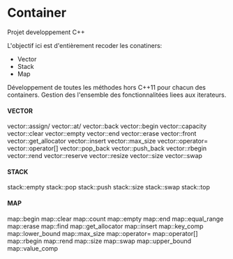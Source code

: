 # Container

Projet developpement C++

L'objectif ici est d'entièrement recoder les conatiners:

- Vector
- Stack
- Map

Développement de toutes les méthodes hors C++11 pour chacun des containers.
Gestion des l'ensemble des fonctionnalitées liees aux iterateurs.

#### VECTOR ####
vector::assign/
vector::at/
vector::back
vector::begin
vector::capacity
vector::clear
vector::empty
vector::end
vector::erase
vector::front
vector::get_allocator
vector::insert
vector::max_size
vector::operator=
vector::operator[]
vector::pop_back
vector::push_back
vector::rbegin
vector::rend
vector::reserve
vector::resize
vector::size
vector::swap

#### STACK ####
stack::empty
stack::pop
stack::push
stack::size
stack::swap
stack::top

#### MAP ####
map::begin
map::clear
map::count
map::empty
map::end
map::equal_range
map::erase
map::find
map::get_allocator
map::insert
map::key_comp
map::lower_bound
map::max_size
map::operator=
map::operator[]
map::rbegin
map::rend
map::size
map::swap
map::upper_bound
map::value_comp
